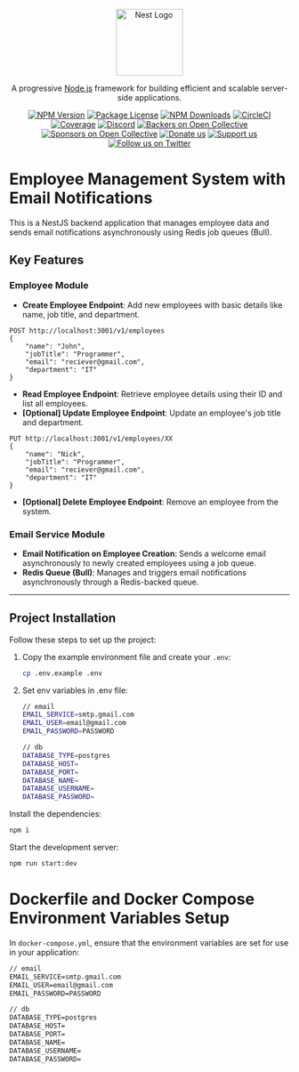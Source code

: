 <p align="center">
  <a href="http://nestjs.com/" target="blank"><img src="https://nestjs.com/img/logo-small.svg" width="120" alt="Nest Logo" /></a>
</p>

[circleci-image]: https://img.shields.io/circleci/build/github/nestjs/nest/master?token=abc123def456
[circleci-url]: https://circleci.com/gh/nestjs/nest

  <p align="center">A progressive <a href="http://nodejs.org" target="_blank">Node.js</a> framework for building efficient and scalable server-side applications.</p>
    <p align="center">
<a href="https://www.npmjs.com/~nestjscore" target="_blank"><img src="https://img.shields.io/npm/v/@nestjs/core.svg" alt="NPM Version" /></a>
<a href="https://www.npmjs.com/~nestjscore" target="_blank"><img src="https://img.shields.io/npm/l/@nestjs/core.svg" alt="Package License" /></a>
<a href="https://www.npmjs.com/~nestjscore" target="_blank"><img src="https://img.shields.io/npm/dm/@nestjs/common.svg" alt="NPM Downloads" /></a>
<a href="https://circleci.com/gh/nestjs/nest" target="_blank"><img src="https://img.shields.io/circleci/build/github/nestjs/nest/master" alt="CircleCI" /></a>
<a href="https://coveralls.io/github/nestjs/nest?branch=master" target="_blank"><img src="https://coveralls.io/repos/github/nestjs/nest/badge.svg?branch=master#9" alt="Coverage" /></a>
<a href="https://discord.gg/G7Qnnhy" target="_blank"><img src="https://img.shields.io/badge/discord-online-brightgreen.svg" alt="Discord"/></a>
<a href="https://opencollective.com/nest#backer" target="_blank"><img src="https://opencollective.com/nest/backers/badge.svg" alt="Backers on Open Collective" /></a>
<a href="https://opencollective.com/nest#sponsor" target="_blank"><img src="https://opencollective.com/nest/sponsors/badge.svg" alt="Sponsors on Open Collective" /></a>
  <a href="https://paypal.me/kamilmysliwiec" target="_blank"><img src="https://img.shields.io/badge/Donate-PayPal-ff3f59.svg" alt="Donate us"/></a>
    <a href="https://opencollective.com/nest#sponsor"  target="_blank"><img src="https://img.shields.io/badge/Support%20us-Open%20Collective-41B883.svg" alt="Support us"></a>
  <a href="https://twitter.com/nestframework" target="_blank"><img src="https://img.shields.io/twitter/follow/nestframework.svg?style=social&label=Follow" alt="Follow us on Twitter"></a>
</p>
  <!--[![Backers on Open Collective](https://opencollective.com/nest/backers/badge.svg)](https://opencollective.com/nest#backer)
  [![Sponsors on Open Collective](https://opencollective.com/nest/sponsors/badge.svg)](https://opencollective.com/nest#sponsor)-->

# Employee Management System with Email Notifications

This is a NestJS backend application that manages employee data and sends email notifications asynchronously using Redis job queues (Bull).

## Key Features

### Employee Module
- **Create Employee Endpoint**: Add new employees with basic details like name, job title, and department.
```
POST http://localhost:3001/v1/employees
{
    "name": "John",
    "jobTitle": "Programmer",
    "email": "reciever@gmail.com",
    "department": "IT"
}
```

- **Read Employee Endpoint**: Retrieve employee details using their ID and list all employees.
- **[Optional] Update Employee Endpoint**: Update an employee's job title and department.
```
PUT http://localhost:3001/v1/employees/XX
{
    "name": "Nick",
    "jobTitle": "Programmer",
    "email": "reciever@gmail.com",
    "department": "IT"
}
```
- **[Optional] Delete Employee Endpoint**: Remove an employee from the system.

### Email Service Module
- **Email Notification on Employee Creation**: Sends a welcome email asynchronously to newly created employees using a job queue.
- **Redis Queue (Bull)**: Manages and triggers email notifications asynchronously through a Redis-backed queue.

---

## Project Installation

Follow these steps to set up the project:

1. Copy the example environment file and create your `.env`:

   ```sh
   cp .env.example .env
2. Set env variables in .env file:
    ```sh
    // email
    EMAIL_SERVICE=smtp.gmail.com
    EMAIL_USER=email@gmail.com
    EMAIL_PASSWORD=PASSWORD
    
    // db
    DATABASE_TYPE=postgres
    DATABASE_HOST=
    DATABASE_PORT=
    DATABASE_NAME=
    DATABASE_USERNAME=
    DATABASE_PASSWORD=
    ```
Install the dependencies:

```sh
npm i
```
Start the development server:

```sh
npm run start:dev
```

# Dockerfile and Docker Compose Environment Variables Setup

In `docker-compose.yml`, ensure that the environment variables are set for use in your application:

```Dockerfile
// email
EMAIL_SERVICE=smtp.gmail.com
EMAIL_USER=email@gmail.com
EMAIL_PASSWORD=PASSWORD

// db
DATABASE_TYPE=postgres
DATABASE_HOST=
DATABASE_PORT=
DATABASE_NAME=
DATABASE_USERNAME=
DATABASE_PASSWORD=
```